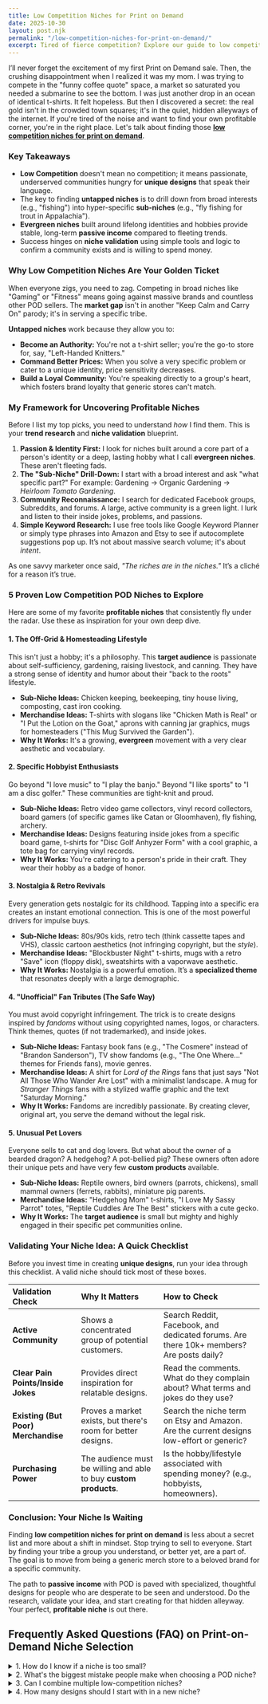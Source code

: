 ```yaml
---
title: Low Competition Niches for Print on Demand
date: 2025-10-30
layout: post.njk
permalink: "/low-competition-niches-for-print-on-demand/"
excerpt: Tired of fierce competition? Explore our guide to low competition niches for print on demand and find your perfect market to thrive in. Get inspired now!
---
```


I’ll never forget the excitement of my first Print on Demand sale. Then, the crushing disappointment when I realized it was my mom. I was trying to compete in the "funny coffee quote" space, a market so saturated you needed a submarine to see the bottom. I was just another drop in an ocean of identical t-shirts. It felt hopeless. But then I discovered a secret: the real gold isn't in the crowded town squares; it's in the quiet, hidden alleyways of the internet. If you're tired of the noise and want to find your own profitable corner, you're in the right place. Let's talk about finding those [**low competition niches for print on demand**](https://echoreader.blog).

### **Key Takeaways**

*   **Low Competition** doesn't mean no competition; it means passionate, underserved communities hungry for **unique designs** that speak their language.
*   The key to finding **untapped niches** is to drill down from broad interests (e.g., "fishing") into hyper-specific **sub-niches** (e.g., "fly fishing for trout in Appalachia").
*   **Evergreen niches** built around lifelong identities and hobbies provide stable, long-term **passive income** compared to fleeting trends.
*   Success hinges on **niche validation** using simple tools and logic to confirm a community exists and is willing to spend money.

### **Why Low Competition Niches Are Your Golden Ticket**

When everyone zigs, you need to zag. Competing in broad niches like "Gaming" or "Fitness" means going against massive brands and countless other POD sellers. The **market gap** isn't in another "Keep Calm and Carry On" parody; it's in serving a specific tribe.

**Untapped niches** work because they allow you to:
*   **Become an Authority:** You're not a t-shirt seller; you're the go-to store for, say, "Left-Handed Knitters."
*   **Command Better Prices:** When you solve a very specific problem or cater to a unique identity, price sensitivity decreases.
*   **Build a Loyal Community:** You're speaking directly to a group's heart, which fosters brand loyalty that generic stores can't match.

### **My Framework for Uncovering Profitable Niches**

Before I list my top picks, you need to understand *how* I find them. This is your **trend research** and **niche validation** blueprint.

1.  **Passion & Identity First:** I look for niches built around a core part of a person's identity or a deep, lasting hobby what I call **evergreen niches**. These aren't fleeting fads.
2.  **The "Sub-Niche" Drill-Down:** I start with a broad interest and ask "what specific part?" For example: Gardening -> Organic Gardening -> *Heirloom Tomato Gardening*.
3.  **Community Reconnaissance:** I search for dedicated Facebook groups, Subreddits, and forums. A large, active community is a green light. I lurk and listen to their inside jokes, problems, and passions.
4.  **Simple Keyword Research:** I use free tools like Google Keyword Planner or simply type phrases into Amazon and Etsy to see if autocomplete suggestions pop up. It’s not about massive search volume; it's about *intent*.

As one savvy marketer once said, *"The riches are in the niches."* It’s a cliché for a reason it’s true.

### **5 Proven Low Competition POD Niches to Explore**

Here are some of my favorite **profitable niches** that consistently fly under the radar. Use these as inspiration for your own deep dive.

#### **1. The Off-Grid & Homesteading Lifestyle**
This isn't just a hobby; it's a philosophy. This **target audience** is passionate about self-sufficiency, gardening, raising livestock, and canning. They have a strong sense of identity and humor about their "back to the roots" lifestyle.

*   **Sub-Niche Ideas:** Chicken keeping, beekeeping, tiny house living, composting, cast iron cooking.
*   **Merchandise Ideas:** T-shirts with slogans like "Chicken Math is Real" or "I Put the Lotion on the Goat," aprons with canning jar graphics, mugs for homesteaders ("This Mug Survived the Garden").
*   **Why It Works:** It's a growing, **evergreen** movement with a very clear aesthetic and vocabulary.

#### **2. Specific Hobbyist Enthusiasts**
Go beyond "I love music" to "I play the banjo." Beyond "I like sports" to "I am a disc golfer." These communities are tight-knit and proud.

*   **Sub-Niche Ideas:** Retro video game collectors, vinyl record collectors, board gamers (of specific games like Catan or Gloomhaven), fly fishing, archery.
*   **Merchandise Ideas:** Designs featuring inside jokes from a specific board game, t-shirts for "Disc Golf Anhyzer Form" with a cool graphic, a tote bag for carrying vinyl records.
*   **Why It Works:** You're catering to a person's pride in their craft. They wear their hobby as a badge of honor.

#### **3. Nostalgia & Retro Revivals**
Every generation gets nostalgic for its childhood. Tapping into a specific era creates an instant emotional connection. This is one of the most powerful drivers for impulse buys.

*   **Sub-Niche Ideas:** 80s/90s kids, retro tech (think cassette tapes and VHS), classic cartoon aesthetics (not infringing copyright, but the *style*).
*   **Merchandise Ideas:** "Blockbuster Night" t-shirts, mugs with a retro "Save" icon (floppy disk), sweatshirts with a vaporwave aesthetic.
*   **Why It Works:** Nostalgia is a powerful emotion. It’s a **specialized theme** that resonates deeply with a large demographic.

#### **4. "Unofficial" Fan Tributes (The Safe Way)**
You must avoid copyright infringement. The trick is to create designs inspired by *fandoms* without using copyrighted names, logos, or characters. Think themes, quotes (if not trademarked), and inside jokes.

*   **Sub-Niche Ideas:** Fantasy book fans (e.g., "The Cosmere" instead of "Brandon Sanderson"), TV show fandoms (e.g., "The One Where..." themes for Friends fans), movie genres.
*   **Merchandise Ideas:** A shirt for *Lord of the Rings* fans that just says "Not All Those Who Wander Are Lost" with a minimalist landscape. A mug for *Stranger Things* fans with a stylized waffle graphic and the text "Saturday Morning."
*   **Why It Works:** Fandoms are incredibly passionate. By creating clever, original art, you serve the demand without the legal risk.

#### **5. Unusual Pet Lovers**
Everyone sells to cat and dog lovers. But what about the owner of a bearded dragon? A hedgehog? A pot-bellied pig? These owners often adore their unique pets and have very few **custom products** available.

*   **Sub-Niche Ideas:** Reptile owners, bird owners (parrots, chickens), small mammal owners (ferrets, rabbits), miniature pig parents.
*   **Merchandise Ideas:** "Hedgehog Mom" t-shirts, "I Love My Sassy Parrot" totes, "Reptile Cuddles Are The Best" stickers with a cute gecko.
*   **Why It Works:** The **target audience** is small but mighty and highly engaged in their specific pet communities online.

### **Validating Your Niche Idea: A Quick Checklist**

Before you invest time in creating **unique designs**, run your idea through this checklist. A valid niche should tick most of these boxes.

| Validation Check | Why It Matters | How to Check |
| :--- | :--- | :--- |
| **Active Community** | Shows a concentrated group of potential customers. | Search Reddit, Facebook, and dedicated forums. Are there 10k+ members? Are posts daily? |
| **Clear Pain Points/Inside Jokes** | Provides direct inspiration for relatable designs. | Read the comments. What do they complain about? What terms and jokes do they use? |
| **Existing (But Poor) Merchandise** | Proves a market exists, but there's room for better designs. | Search the niche term on Etsy and Amazon. Are the current designs low-effort or generic? |
| **Purchasing Power** | The audience must be willing and able to buy **custom products**. | Is the hobby/lifestyle associated with spending money? (e.g., hobbyists, homeowners). |

### **Conclusion: Your Niche Is Waiting**

Finding **low competition niches for print on demand** is less about a secret list and more about a shift in mindset. Stop trying to sell to everyone. Start by finding your tribe a group you understand, or better yet, are a part of. The goal is to move from being a generic merch store to a beloved brand for a specific community.

The path to **passive income** with POD is paved with specialized, thoughtful designs for people who are desperate to be seen and understood. Do the research, validate your idea, and start creating for that hidden alleyway. Your perfect, **profitable niche** is out there.

<section itemscope="" itemtype="https://schema.org/FAQPage">
  <h2>Frequently Asked Questions (FAQ) on Print-on-Demand Niche Selection</h2>
  
  <style>
    {/* CSS for better visual presentation and MDX compatibility */}
    {`
      details {
        border: 1px solid #ccc;
        border-radius: 6px;
        padding: 10px;
        margin-bottom: 10px;
        background: #fefefe;
      }
      summary {
        font-weight: bold;
        cursor: pointer;
      }
    `}
  </style>

  <details itemprop="mainEntity" itemscope="" itemtype="https://schema.org/Question">
    <summary itemprop="name">
      1. How do I know if a niche is too small?
    </summary>
    <div itemprop="acceptedAnswer" itemscope="" itemtype="https://schema.org/Answer">
      <div itemprop="text">
        <p>
          A niche might be too small if you can't find any active online 
          communities (e.g., a Facebook group with less than 1,000 inactive members) 
          or if keyword research shows literally zero search volume. However, a small 
          but **rabid** community is often better than a large, indifferent one. 
          Focus on **passion**, not just size.
        </p>
      </div>
    </div>
  </details>

  <details itemprop="mainEntity" itemscope="" itemtype="https://schema.org/Question">
    <summary itemprop="name">
      2. What's the biggest mistake people make when choosing a POD niche?
    </summary>
    <div itemprop="acceptedAnswer" itemscope="" itemtype="https://schema.org/Answer">
      <div itemprop="text">
        <p>
          They choose a niche **they aren't interested in** and don't understand. 
          Without passion or knowledge, you'll struggle to create authentic designs 
          and connect with the target audience. This lack of connection leads to 
          burnout quickly. Choose something you genuinely enjoy.
        </p>
      </div>
    </div>
  </details>

  <details itemprop="mainEntity" itemscope="" itemtype="https://schema.org/Question">
    <summary itemprop="name">
      3. Can I combine multiple low-competition niches?
    </summary>
    <div itemprop="acceptedAnswer" itemscope="" itemtype="https://schema.org/Answer">
      <div itemprop="text">
        <p>
          **Absolutely!** This is a brilliant strategy for creating truly **unique designs**. 
          Think "Gardening for Cat Lovers" (a cat-safe plant guide on a tote) or 
          "Vintage Sci-Fi Book Worms." These **crossover niches** can be incredibly 
          untapped and reduce competition.
        </p>
      </div>
    </div>
  </details>

  <details itemprop="mainEntity" itemscope="" itemtype="https://schema.org/Question">
    <summary itemprop="name">
      4. How many designs should I start with in a new niche?
    </summary>
    <div itemprop="acceptedAnswer" itemscope="" itemtype="https://schema.org/Answer">
      <div itemprop="text">
        <p>
          I recommend starting with a small, focused collection of **5-10 high-quality**, 
          fundamentally different designs. This is enough to test the waters and see 
          what resonates with your audience without over-investing time upfront. 
          Analyze the results before scaling up.
        </p>
      </div>
    </div>
  </details>
</section>